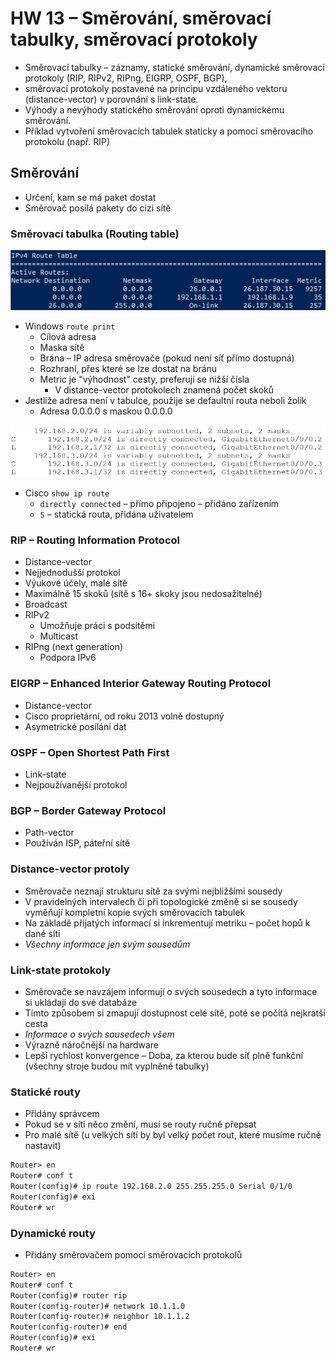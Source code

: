 # HW 13 – Směrování, směrovací tabulky, směrovací protokoly

* Směrovací tabulky – záznamy, statické směrování, dynamické směrovací protokoly (RIP, RIPv2, RIPng, EIGRP, OSPF, BGP),
* směrovací protokoly postavené na principu vzdáleného vektoru (distance-vector) v porovnání s link-state.
* Výhody a nevýhody statického směrování oproti dynamickému směrování.
* Příklad vytvoření směrovacích tabulek staticky a pomocí směrovacího protokolu (např. RIP)

## Směrování

* Určení, kam se má paket dostat
* Směrovač posílá pakety do cizí sítě

### Směrovací tabulka (Routing table)

![powershellroutes](./img/HW_13_01.PNG)

* Windows `route print`
  * Cílová adresa
  * Maska sítě
  * Brána – IP adresa směrovače (pokud není síť přímo dostupná)
  * Rozhraní, přes které se lze dostat na bránu
  * Metric je "výhodnost" cesty, preferují se nižší čísla
    * V distance-vector protokolech znamená počet skoků
* Jestliže adresa není v tabulce, použije se defaultní routa neboli žolík
  * Adresa 0.0.0.0 s maskou 0.0.0.0

![ciscoroutes](./img/HW_13_02.PNG)

* Cisco `show ip route`
  * `directly connected` – přímo připojeno – přidáno zařízením
  * `S` – statická routa, přidána uživatelem

### RIP – Routing Information Protocol

* Distance-vector
* Nejjednodušší protokol
* Výukové účely, malé sítě
* Maximálně 15 skoků (sítě s 16+ skoky jsou nedosažitelné)
* Broadcast
* RIPv2
  * Umožňuje práci s podsítěmi
  * Multicast
* RIPng (next generation)
  * Podpora IPv6

### EIGRP – Enhanced Interior Gateway Routing Protocol

* Distance-vector
* Cisco proprietární, od roku 2013 volně dostupný
* Asymetrické posílání dat

### OSPF – Open Shortest Path First

* Link-state
* Nejpoužívanější protokol

### BGP – Border Gateway Protocol

* Path-vector
* Používán ISP, páteřní sítě

### Distance-vector protoly

* Směrovače neznají strukturu sítě za svými nejbližšími sousedy
* V pravidelných intervalech či při topologické změně si se sousedy vyměňují kompletní kopie svých směrovacích tabulek
* Na základě přijatých informací si inkrementují metriku – počet hopů k dané síti
* _Všechny informace jen svým sousedům_

### Link-state protokoly

* Směrovače se navzájem informují o svých sousedech a tyto informace si ukládají do své databáze
* Tímto způsobem si zmapují dostupnost celé sítě, poté se počítá nejkratší cesta
* _Informace o svých sousedech všem_
* Výrazně náročnější na hardware
* Lepší rychlost konvergence – Doba, za kterou bude síť plně funkční (všechny stroje budou mít vyplněné tabulky)

### Statické routy

* Přidány správcem
* Pokud se v síti něco změní, musí se routy ručně přepsat
* Pro malé sítě (u velkých sítí by byl velký počet rout, které musíme ručně nastavit)

``` txt
Router> en
Router# conf t
Router(config)# ip route 192.168.2.0 255.255.255.0 Serial 0/1/0
Router(config)# exi
Router# wr
```

### Dynamické routy

* Přidány směrovačem pomocí směrovacích protokolů

``` txt
Router> en
Router# conf t
Router(config)# router rip
Router(config-router)# network 10.1.1.0
Router(config-router)# neighbor 10.1.1.2
Router(config-router)# end
Router(config)# exi
Router# wr
```
